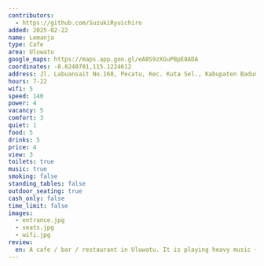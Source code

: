 ```yaml
---
contributors:
  - https://github.com/SuzukiRyuichiro
added: 2025-02-22
name: Lemanja
type: Cafe
area: Uluwatu
google_maps: https://maps.app.goo.gl/eA8S9zXGuPBpE8ADA
coordinates: -8.8240701,115.1224612
address: Jl. Labuansait No.168, Pecatu, Kec. Kuta Sel., Kabupaten Badung, Bali 80361
hours: 7-22
wifi: 5
speed: 140
power: 4
vacancy: 5
comfort: 3
quiet: 1
food: 5
drinks: 5
price: 4
view: 3
toilets: true
music: true
smoking: false
standing_tables: false
outdoor_seating: true
cash_only: false
time_limit: false
images:
  - entrance.jpg
  - seats.jpg
  - wifi.jpg
review:
  en: A cafe / bar / restaurant in Uluwatu. It is playing heavy music + the road facing towards is a main road that goes through Uluwatu so there's quite a lot of trafic you can hear. There are plug on most of the seats. I just got lots of mosquito bites, which might be my fault but I'll reduce the comfort point for that. It's a typical no-wall establishment so there's not much we can do but I got like 20 bites in an hour 🥺
---
```

